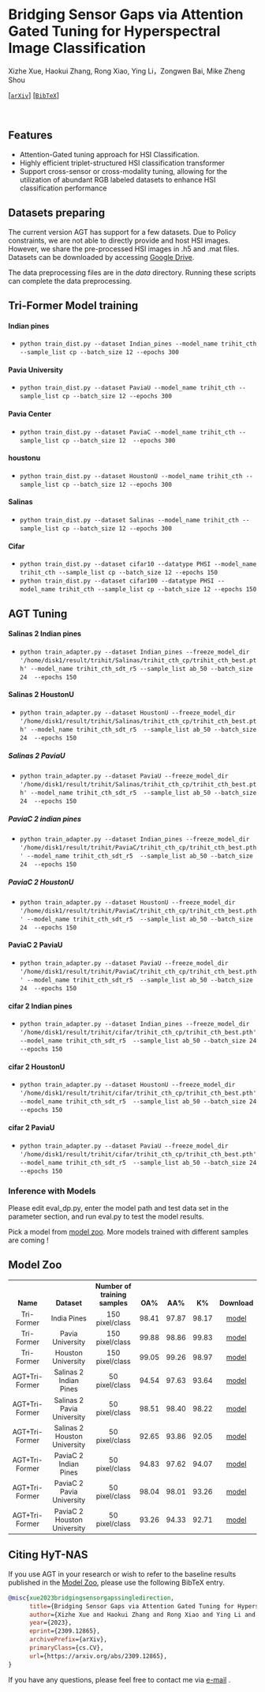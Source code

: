 # Bridging Sensor Gaps via Attention Gated Tuning for Hyperspectral Image Classification

Xizhe Xue, Haokui Zhang, Rong Xiao, Ying Li，Zongwen Bai, Mike Zheng Shou

[[`arXiv`](https://arxiv.org/abs/2309.12865)] [[`BibTeX`](#CitingAGT)]

<div align="center"
  <img src="https://github.com/Cecilia-xue/picx-images-hosting/raw/master/graphic-abstract.2doko6fnqq.webp" width="100%" height="100%"/>
</div><br/>

## Features

* Attention-Gated tuning approach for HSI Classification.
* Highly efficient triplet-structured HSI classification transformer 
* Support cross-sensor or cross-modality tuning, allowing for the utilization of abundant RGB labeled datasets to enhance HSI classification performance


## Datasets preparing

The current version AGT has support for a few datasets. Due to Policy constraints, we are not able to directly provide and host HSI images. However, we share the pre-processed HSI images in .h5 and .mat files. Datasets can be downloaded by accessing [Google Drive](https://drive.google.com/drive/folders/1DM_I__KRbyzV88De8Y4lL8k4VDPYgTTz?usp=sharing).

The data preprocessing files are in the *data* directory. Running these scripts can complete the data preprocessing.
## Tri-Former Model training

#### Indian pines
- `python train_dist.py --dataset Indian_pines --model_name trihit_cth --sample_list cp --batch_size 12 --epochs 300`


#### Pavia University
- `python train_dist.py --dataset PaviaU --model_name trihit_cth --sample_list cp --batch_size 12 --epochs 300`

#### Pavia Center
- `python train_dist.py --dataset PaviaC --model_name trihit_cth --sample_list cp --batch_size 12  --epochs 300`

#### houstonu
- `python train_dist.py --dataset HoustonU --model_name trihit_cth --sample_list cp --batch_size 12 --epochs 300`

#### Salinas
- `python train_dist.py --dataset Salinas --model_name trihit_cth --sample_list cp --batch_size 12 --epochs 300`

#### Cifar
- `python train_dist.py --dataset cifar10 --datatype PHSI --model_name trihit_cth --sample_list cp --batch_size 12 --epochs 150`
- `python train_dist.py --dataset cifar100 --datatype PHSI --model_name trihit_cth --sample_list cp --batch_size 12 --epochs 150`

## AGT Tuning

#### Salinas 2 Indian pines

- `python train_adapter.py --dataset Indian_pines --freeze_model_dir '/home/disk1/result/trihit/Salinas/trihit_cth_cp/trihit_cth_best.pth' --model_name trihit_cth_sdt_r5 --sample_list ab_50 --batch_size 24  --epochs 150`

#### Salinas 2 HoustonU
- `python train_adapter.py --dataset HoustonU --freeze_model_dir '/home/disk1/result/trihit/Salinas/trihit_cth_cp/trihit_cth_best.pth' --model_name trihit_cth_sdt_r5  --sample_list ab_50 --batch_size 24  --epochs 150`

##### Salinas 2 PaviaU
- `python train_adapter.py --dataset PaviaU --freeze_model_dir '/home/disk1/result/trihit/Salinas/trihit_cth_cp/trihit_cth_best.pth' --model_name trihit_cth_sdt_r5  --sample_list ab_50 --batch_size 24  --epochs 150`

##### PaviaC 2 indian pines
- `python train_adapter.py --dataset Indian_pines --freeze_model_dir '/home/disk1/result/trihit/PaviaC/trihit_cth_cp/trihit_cth_best.pth' --model_name trihit_cth_sdt_r5  --sample_list ab_50 --batch_size 24  --epochs 150`

##### PaviaC 2 HoustonU
- `python train_adapter.py --dataset HoustonU --freeze_model_dir '/home/disk1/result/trihit/PaviaC/trihit_cth_cp/trihit_cth_best.pth' --model_name trihit_cth_sdt_r5  --sample_list ab_50 --batch_size 24  --epochs 150`

#### PaviaC 2 PaviaU
- `python train_adapter.py --dataset PaviaU --freeze_model_dir '/home/disk1/result/trihit/PaviaC/trihit_cth_cp/trihit_cth_best.pth' --model_name trihit_cth_sdt_r5  --sample_list ab_50 --batch_size 24  --epochs 150`

#### cifar 2 Indian pines
- `python train_adapter.py --dataset Indian_pines --freeze_model_dir '/home/disk1/result/trihit/cifar/trihit_cth_cp/trihit_cth_best.pth' --model_name trihit_cth_sdt_r5  --sample_list ab_50 --batch_size 24  --epochs 150`

#### cifar 2 HoustonU
- `python train_adapter.py --dataset HoustonU --freeze_model_dir '/home/disk1/result/trihit/cifar/trihit_cth_cp/trihit_cth_best.pth' --model_name trihit_cth_sdt_r5  --sample_list ab_50 --batch_size 24  --epochs 150`

#### cifar 2 PaviaU
- `python train_adapter.py --dataset PaviaU --freeze_model_dir '/home/disk1/result/trihit/cifar/trihit_cth_cp/trihit_cth_best.pth' --model_name trihit_cth_sdt_r5  --sample_list ab_50 --batch_size 24  --epochs 150`

### Inference with Models
Please edit eval_dp.py, enter the model path and test data set in the parameter section, and run eval.py to test the model results.




Pick a model from [model zoo](MODEL_ZOO.md). More models trained with different samples are coming !
## Model Zoo
<table><tbody>
<!-- START TABLE -->
<!-- TABLE HEADER -->
<th valign="bottom">Name</th>
<th valign="bottom">Dataset</th>
<th valign="bottom">Number of training samples</th>
<th valign="bottom">OA%</th>
<th valign="bottom">AA%</th>
<th valign="bottom">K%</th>
<th valign="bottom">Download</th>
<!-- TABLE BODY -->
<!-- ROW: maskformer2_R50_bs16_50ep -->
 <tr><td align="center">Tri-Former</td>
<td align="center">India Pines</td>
<td align="center">150 pixel/class</td>
<td align="center">98.41</td>
<td align="center">97.87</td>
<td align="center">98.17</td>
<td align="center"><a href="https://drive.google.com/file/d/14dmR7TWcbU9DziLVEGxTWhYRiuT8kBDk/view?usp=sharing">model</a></td>
</tr>
<!-- ROW: maskformer2_R101_bs16_50ep -->
 <tr><td align="center">Tri-Former</td>
<td align="center">Pavia University</td>
<td align="center">150 pixel/class</td>
<td align="center">99.88</td>
<td align="center">98.86</td>
<td align="center">99.83</td>
<td align="center"><a href="https://drive.google.com/file/d/1uttHmxQM4yKvDaLFEUBQAp1ITnoKIt_2/view?usp=sharing">model</a></td>
</tr>
<!-- ROW: maskformer2_swin_tiny_bs16_50ep -->
 <tr><td align="center">Tri-Former</td>
<td align="center">Houston University</td>
<td align="center">150 pixel/class</td>
<td align="center">99.05</td>
<td align="center">99.26</td>
<td align="center">98.97</td>
<td align="center"><a href="https://drive.google.com/file/d/16yMv7uhwdHKlEce3prtNno6bBnJRrGUP/view?usp=sharing">model</a></td>
</tr>
<!-- ROW: maskformer2_swin_small_bs16_50ep -->
 <tr><td align="center">AGT+Tri-Former</td>
<td align="center">Salinas 2 Indian Pines</td>
<td align="center">50 pixel/class</td>
<td align="center">94.54</td>
<td align="center">97.63</td>
<td align="center">93.64</td>
<td align="center"><a href="https://drive.google.com/file/d/19dU3Uwfcfvt2N4nIqiv1xPmWdvcqqq4o/view?usp=sharing">model</a></td>
</tr>
<!-- ROW: maskformer2_swin_base_384_bs16_50ep -->
 <tr><td align="center">AGT+Tri-Former</td>
<td align="center">Salinas 2 Pavia University</td>
<td align="center">50 pixel/class</td>
<td align="center">98.51</td>
<td align="center">98.40</td>
<td align="center">98.22</td>
<td align="center"><a href="https://drive.google.com/file/d/1TJVMu6FbJzqypRdnVsd7m2klwxe3M6hY/view?usp=sharing">model</a></td>
</tr>
<!-- ROW: maskformer2_swin_base_IN21k_384_bs16_50ep -->
 <tr><td align="center">AGT+Tri-Former</td>
<td align="center">Salinas 2 Houston University</td>
<td align="center">50 pixel/class</td>
<td align="center">92.65</td>
<td align="center">93.86</td>
<td align="center">92.05</td>
<td align="center"><a href="https://drive.google.com/file/d/1-iy1KUnz0VxN_Oqj5Vek00tgnEQv2iJV/view?usp=sharing">model</a></td>
</tr>
<!-- ROW: maskformer2_swin_small_bs16_50ep -->
 <tr><td align="center">AGT+Tri-Former</td>
<td align="center">PaviaC 2 Indian Pines</td>
<td align="center">50 pixel/class</td>
<td align="center">94.83</td>
<td align="center">97.62</td>
<td align="center">94.07</td>
<td align="center"><a href="https://drive.google.com/file/d/1CgY7Tc2Q4KMulmT9_NoxZqBKogocLVeV/view?usp=sharing">model</a></td>
</tr>
<!-- ROW: maskformer2_swin_base_384_bs16_50ep -->
 <tr><td align="center">AGT+Tri-Former</td>
<td align="center">PaviaC 2 Pavia University</td>
<td align="center">50 pixel/class</td>
<td align="center">98.04</td>
<td align="center">98.01</td>
<td align="center">93.26</td>
<td align="center"><a href="https://drive.google.com/file/d/1XkPYGo71rFlho254zsUqs1l03fYHhywz/view?usp=sharing">model</a></td>
</tr>
<!-- ROW: maskformer2_swin_base_IN21k_384_bs16_50ep -->
 <tr><td align="center">AGT+Tri-Former</td>
<td align="center">PaviaC 2 Houston University</td>
<td align="center">50 pixel/class</td>
<td align="center">93.26</td>
<td align="center">94.33</td>
<td align="center">92.71</td>
<td align="center"><a href="https://drive.google.com/file/d/1-iy1KUnz0VxN_Oqj5Vek00tgnEQv2iJV/view?usp=sharing">model</a></td>
</tr>
</tbody></table>

## <a name="Citing AGT"></a>Citing HyT-NAS

If you use AGT in your research or wish to refer to the baseline results published in the [Model Zoo](MODEL_ZOO.md), please use the following BibTeX entry. 

```BibTeX
@misc{xue2023bridgingsensorgapssingledirection,
      title={Bridging Sensor Gaps via Attention Gated Tuning for Hyperspectral Image Classification}, 
      author={Xizhe Xue and Haokui Zhang and Rong Xiao and Ying Li and Zongwen Bai and Mike Zheng Shou},
      year={2023},
      eprint={2309.12865},
      archivePrefix={arXiv},
      primaryClass={cs.CV},
      url={https://arxiv.org/abs/2309.12865}, 
}
```

If you have any questions, please feel free to contact me via <a href="xuexizhe@mail.nwpu.edu.cn">e-mail</a> . 
